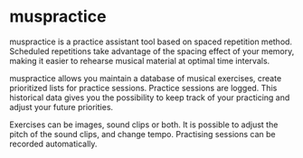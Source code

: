 muspractice
===========

muspractice is a practice assistant tool based on spaced repetition
method. Scheduled repetitions take advantage of the spacing effect of
your memory, making it easier to rehearse musical material at optimal
time intervals.

muspractice allows you maintain a database of musical exercises,
create prioritized lists for practice sessions. Practice sessions are
logged. This historical data gives you the possibility to keep track
of your practicing and adjust your future priorities.

Exercises can be images, sound clips or both. It is possible to adjust
the pitch of the sound clips, and change tempo. Practising sessions
can be recorded automatically.
